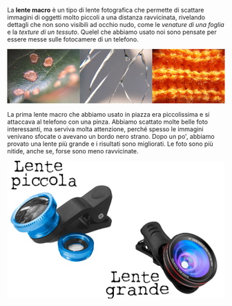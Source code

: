 La **lente macro** è un tipo di lente fotografica che permette di scattare immagini di oggetti molto piccoli a una distanza ravvicinata, rivelando dettagli che non sono visibili ad occhio nudo, come le _venature di una foglia_ e la _texture di un tessuto_.
Quelel che abbiamo usato noi sono pensate per essere messe sulle fotocamere di un telefono.

![alt text](../../images/macro1.jpg)


La prima lente macro che abbiamo usato in piazza era piccolissima e si attaccava al telefono con una pinza. Abbiamo scattato molte belle foto interessanti, ma serviva molta attenzione, perché spesso le immagini venivano sfocate o avevano un bordo nero strano. Dopo un po', abbiamo provato una lente più grande e i risultati sono migliorati. Le foto sono più nitide, anche se, forse sono meno ravvicinate.

![alt text](../../images/lelentijpg.jpg)


